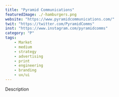 ```yaml
---
title: "Pyramid Communications"
featuredImage: ./-hamburgers.png
website: "https://www.pyramidcommunications.com/"
twit: "https://twitter.com/PyramidComms"
inst: "https://www.instagram.com/pyramidcomms"
category: "P"
tags:
    - Market
    - medium
    - strategy
    - advertising
    - print
    - engineering
    - branding
    - ux/ui
---
```


Description
